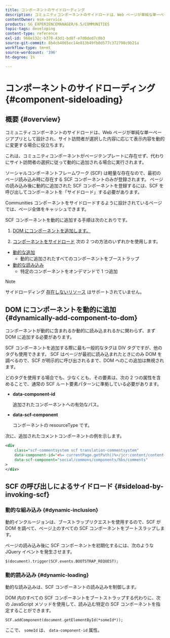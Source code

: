 ```yaml
---
title: コンポーネントのサイドローディング
description: コミュニティコンポーネントのサイドロードは、Web ページが単純な単一ページアプリとして設計され、サイト訪問者が選択した内容に応じて表示内容を動的に変更する場合に役立ちます
contentOwner: msm-service
products: SG_EXPERIENCEMANAGER/6.5/COMMUNITIES
topic-tags: developing
content-type: reference
exl-id: 960e132c-b370-43d1-bd8f-e7d0ded7c0b3
source-git-commit: 8b4cb4065ec14e813b49fb0d577c372790c9b21a
workflow-type: tm+mt
source-wordcount: '396'
ht-degree: 1%

---
```


# コンポーネントのサイドローディング {#component-sideloading}

## 概要 {#overview}

コミュニティコンポーネントのサイドロードは、Web ページが単純な単一ページアプリとして設計され、サイト訪問者が選択した内容に応じて表示内容を動的に変更する場合に役立ちます。

これは、コミュニティコンポーネントがページテンプレートに存在せず、代わりにサイト訪問者の選択に従って動的に追加される場合に実行されます。

ソーシャルコンポーネントフレームワーク (SCF) は軽量な存在なので、最初のページ読み込み時に存在する SCF コンポーネントのみが登録されます。 ページの読み込み後に動的に追加された SCF コンポーネントを登録するには、SCF を呼び出してコンポーネントを「サイドロード」する必要があります。

Communities コンポーネントをサイドロードするように設計されているページでは、ページ全体をキャッシュできます。

SCF コンポーネントを動的に追加する手順は次のとおりです。

1. [DOM にコンポーネントを追加します。](#dynamically-add-component-to-dom)

1. [コンポーネントをサイドロード](#sideload-by-invoking-scf) 次の 2 つの方法のいずれかを使用します。

* [動的な追加](#dynamic-inclusion)
   * 動的に追加されたすべてのコンポーネントをブーストラップ
* [動的な読み込み](#dynamic-loading)
   * 特定のコンポーネントをオンデマンドで 1 つ追加

>[!NOTE]
>
>サイドローディング [存在しないリソース](scf.md#add-or-include-a-communities-component) はサポートされていません。

## DOM にコンポーネントを動的に追加 {#dynamically-add-component-to-dom}

コンポーネントが動的に含まれるか動的に読み込まれるかに関わらず、まず DOM に追加する必要があります。

SCF コンポーネントを追加する際に最も一般的なタグは DIV タグですが、他のタグも使用できます。 SCF はページが最初に読み込まれたときにのみ DOM を調べるので、SCF が明示的に呼び出されるまで、DOM へのこの追加は無視されます。

どのタグを使用する場合でも、少なくとも、その要素は、次の 2 つの属性を含めることで、通常の SCF ルート要素パターンに準拠している必要があります。

* **data-component-id**

  追加されたコンポーネントへの有効なパス。

* **data-scf-component**

  コンポーネントの resourceType です。

次に、追加されたコメントコンポーネントの例を示します。

```xml
<div
    class="scf-commentsystem scf translation-commentsystem"
    data-component-id="<%= currentPage.getPath()%>/jcr:content/content-left/comments"
    data-scf-component="social/commons/components/hbs/comments"
>
</div>
```

## SCF の呼び出しによるサイドロード {#sideload-by-invoking-scf}

### 動的な組み込み {#dynamic-inclusion}

動的インクルージョンは、ブーストラップリクエストを使用するので、SCF が DOM を調べて、ページ上のすべての SCF コンポーネントをブートスラップします。

ページの読み込み後に SCF コンポーネントを初期化するには、次のような JQuery イベントを発生させます。

`$(document).trigger(SCF.events.BOOTSTRAP_REQUEST);`

### 動的読み込み {#dynamic-loading}

動的な読み込みは、SCF コンポーネントの読み込みを制御します。

DOM 内のすべての SCF コンポーネントをブートストラップする代わりに、次の JavaScript メソッドを使用して、読み込む特定の SCF コンポーネントを指定することができます。

`SCF.addComponent(document.getElementById(*someId*));`

ここで、 `someId` は、 `data-component-id` 属性。
